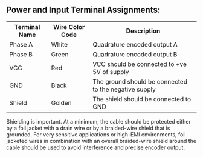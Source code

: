 <!DOCTYPE html>
<html>

<body>

<h2>Power and Input Terminal Assignments:</h2>

<table style="width:100%">
  <tr>
    <th>Terminal Name</th>
    <th>Wire Color Code</th>
    <th>Description</th>
  </tr>
  <tr>
    <td>Phase A</td>
    <td>White</td>
    <td>Quadrature encoded output A</td>
  </tr>
  <tr>
    <td>Phase B</td>
    <td>Green</td>
    <td>Quadrature encoded output B</td>
  </tr>
  <tr>
    <td>VCC</td>
    <td>Red</td>
    <td>VCC should be connected to +ve 5V of supply</td>
  </tr>
   <tr>
    <td>GND</td>
    <td>Black</td>
    <td>The ground should be connected to the negative supply</td>
  </tr>
   <tr>
    <td>Shield</td>
    <td>Golden</td>
    <td>The shield should be connected to GND</td>
  </tr>
</table>
<p>Shielding is important. At a minimum, the cable should be protected either by a foil jacket with a drain wire or by a braided-wire shield that is grounded. For very sensitive applications or high-EMI environments, foil jacketed wires in combination with an overall braided-wire shield around the cable should be used to avoid interference and precise encoder output. </p>
</body>
</html>


